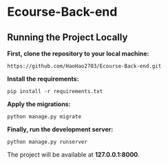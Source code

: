 # Ecourse-Back-end
## Running the Project Locally
**First, clone the repository to your local machine:**

    https://github.com/HaoHao2703/Ecourse-Back-end.git
  
**Install the requirements:**

    pip install -r requirements.txt
  
**Apply the migrations:**

    python manage.py migrate
  
**Finally, run the development server:**

    python manage.py runserver
    
The project will be available at **127.0.0.1:8000**.
